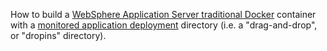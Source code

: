 How to build a [WebSphere Application Server traditional Docker](https://github.com/WASdev/ci.docker.websphere-traditional) container with a [monitored application deployment](https://www.ibm.com/support/knowledgecenter/SSAW57_9.0.0/com.ibm.websphere.nd.multiplatform.doc/ae/trun_app_set_dragdrop.html) directory (i.e. a "drag-and-drop", or "dropins" directory).

